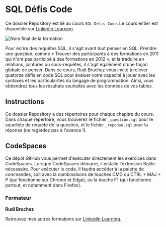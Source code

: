 # SQL Défis Code

Ce dossier Repository est lié au cours `SQL Défis Code`. Le cours entier est disponible sur [LinkedIn Learning][lil-course-url].

![Nom final de la formation][lil-thumbnail-url]

Pour écrire des requêtes SQL, il s'agit avant tout penser en SQL. Prendre une question, comme « Trouver des participants à des formations en 2011 qui n'ont pas participé à des formations en 2012 », et la traduire en relations, jointures ou sous-requêtes, il s'agit également d'une façon globale de penser. Dans ce cours, Rudi Bruchez vous invite à relever quatorze défis en code SQL pour évaluer votre capacité à jouer avec les syntaxes et les particularités du langage de programmation. Ainsi, vous obtiendrez tous les résultats souhaités avec les données de vos tables.

## Instructions

Ce dossier Repository a des répertoires pour chaque chapitre du cours. Dans chaque répertoire, vous trouverez le fichier `_question.sql` pour le squellete de requête de la question, et le fichier `_reponse.sql` pour la réponse (ne regardez pas à l'avance !). 

## CodeSpaces

Ce dépôt GitHub vous permet d'exécuter directement les exercices dans CodeSpaces. Lorsque CodeSpaces démarre, il installe l'extension Sqlite nécessaire. Pour exécuter le code, il faudra accéder à la palette de commandes, soit avec la combinaisons de touches CMD ou CTRL + MAJ + P (qui fonctionne sur Chrome et Edge), ou la touche F1 (qui fonctionne partout, et notamment dans Firefox).

### Formateur

**Rudi Bruchez** 

 Retrouvez mes autres formations sur [LinkedIn Learning][lil-URL-trainer].

[0]: # (Replace these placeholder URLs with actual course URLs)
[lil-course-url]: https://www.linkedin.com/learning/sql-defis-code-17653949
[lil-thumbnail-url]: https://media.licdn.com/dms/image/C4E0DAQGy5hu1MyOr3g/learning-public-crop_675_1200/0/1676295480779?e=2147483647&v=beta&t=FeaOdbUD0WxERmUVyFXpYY0FQrnKUpf2tKLD5H_4bUw
[lil-URL-trainer]: https://www.linkedin.com/learning/instructors/rudi-bruchez

[1]: # (End of FR-Instruction ###############################################################################################)
